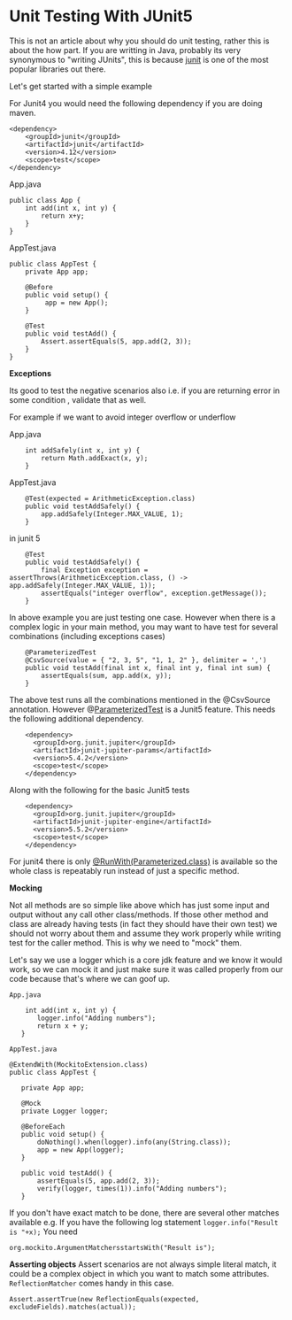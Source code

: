 # Unit Testing With JUnit5
This is not an article about why you should do unit testing, rather this is about the how part. If you are writting in Java, probably its very synonymous to "writing JUnits", this is because [junit](https://junit.org/junit5/) is one of the most popular libraries out there.

Let's get started with a simple example

For Junit4 you would need the following dependency if you are doing maven.
```
<dependency>
    <groupId>junit</groupId>
    <artifactId>junit</artifactId>
    <version>4.12</version>
    <scope>test</scope>
</dependency>
```

App.java
```
public class App {
    int add(int x, int y) {
        return x+y;
    }
}
```
AppTest.java
```
public class AppTest {
    private App app;

    @Before
    public void setup() {
         app = new App();
    }

    @Test
    public void testAdd() {
        Assert.assertEquals(5, app.add(2, 3));
    }
}

```
**Exceptions**

Its good to test the negative scenarios also i.e. if you are returning error in some condition , validate that as well.

For example if we want to avoid integer overflow or underflow 

App.java

```
    int addSafely(int x, int y) {
        return Math.addExact(x, y);
    }
```
AppTest.java
```
    @Test(expected = ArithmeticException.class)
    public void testAddSafely() {
        app.addSafely(Integer.MAX_VALUE, 1);
    }
```

in junit 5

```
    @Test
    public void testAddSafely() {
        final Exception exception = assertThrows(ArithmeticException.class, () -> app.addSafely(Integer.MAX_VALUE, 1));
        assertEquals("integer overflow", exception.getMessage());
    }
```
In above example you are just testing one case. However when there is a complex logic in your main method, you may want to have test for several combinations (including exceptions cases)

```
    @ParameterizedTest
    @CsvSource(value = { "2, 3, 5", "1, 1, 2" }, delimiter = ',')
    public void testAdd(final int x, final int y, final int sum) {
        assertEquals(sum, app.add(x, y));
    }
```
The above test runs all the combinations mentioned in the @CsvSource annotation. However  @[ParameterizedTest](https://junit.org/junit5/docs/current/user-guide/#writing-tests-parameterized-tests) is a Junit5 feature. This needs the following additional dependency. 

```
    <dependency>
      <groupId>org.junit.jupiter</groupId>
      <artifactId>junit-jupiter-params</artifactId>
      <version>5.4.2</version>
      <scope>test</scope>
    </dependency>
```
Along with the following for the basic Junit5 tests
```
    <dependency>
      <groupId>org.junit.jupiter</groupId>
      <artifactId>junit-jupiter-engine</artifactId>
      <version>5.5.2</version>
      <scope>test</scope>
    </dependency>
```
For junit4 there is only [@RunWith(Parameterized.class)](https://github.com/junit-team/junit4/wiki/Parameterized-tests) is available so the whole class is repeatably run instead of just a specific method.

**Mocking**

Not all methods are so simple like above which has just some input and output without any call other class/methods. If those other method and class are already having tests (in fact they should have their own test) we should not worry about them and assume they work properly while writing test for the caller method. This is why we need to "mock" them.

Let's say we use a logger which is a core jdk feature and we know it would work, so we can mock it and just make sure it was called properly from our code because that's where we can goof up. 

`App.java`
 ```
     int add(int x, int y) {
        logger.info("Adding numbers");
        return x + y;
    }
 ```
 
 `AppTest.java`
 ```
 @ExtendWith(MockitoExtension.class)
 public class AppTest {

    private App app;
    
    @Mock
    private Logger logger;

    @BeforeEach
    public void setup() {
        doNothing().when(logger).info(any(String.class));
        app = new App(logger);
    }
    
    public void testAdd() {
        assertEquals(5, app.add(2, 3));
        verify(logger, times(1)).info("Adding numbers");
    }
 ```

If you don't have exact match to be done,  there are several other matches available 
e.g.
If you have the following log statement `logger.info("Result is "+x);`
You need
```
org.mockito.ArgumentMatchersstartsWith("Result is");
```

**Asserting objects**
Assert scenarios are not always  simple literal match, it could be a complex object in which you want to match some attributes. `ReflectionMatcher` comes handy in this case.

```
Assert.assertTrue(new ReflectionEquals(expected, excludeFields).matches(actual));
```


